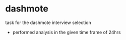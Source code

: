 # dashmote
task for the dashmote interview selection

- performed analysis in the given time frame of 24hrs
